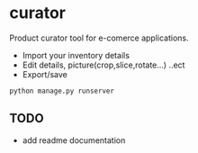 # curator
Product curator tool for e-comerce applications.
* Import your inventory details
* Edit details, picture(crop,slice,rotate...) ..ect
* Export/save

```shell
python manage.py runserver
```
## TODO
* add readme documentation
